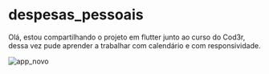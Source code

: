 # despesas_pessoais
Olá, estou compartilhando o projeto em flutter junto ao curso do Cod3r, dessa vez pude aprender a trabalhar com calendário e com responsividade.


![app_novo](https://user-images.githubusercontent.com/89109185/200947202-a7af4bda-940c-4449-8dbe-0bc9b79ae468.png)
